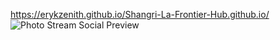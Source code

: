 https://erykzenith.github.io/Shangri-La-Frontier-Hub.github.io/
![Photo Stream Social Preview](https://raw.githubusercontent.com/ErykZenith/Shangri-La-Frontier-HUB.github.io/show.png)

